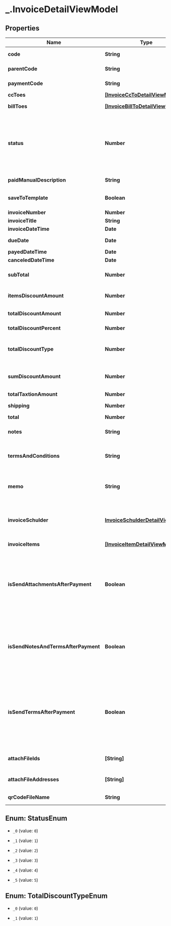 # _.InvoiceDetailViewModel

## Properties
Name | Type | Description | Notes
------------ | ------------- | ------------- | -------------
**code** | **String** | کلید یکتای فاکتور | [optional] 
**parentCode** | **String** | کلید والد بودن فاکتور | [optional] 
**paymentCode** | **String** | کد یکتای پرداخت | [optional] 
**ccToes** | [**[InvoiceCcToDetailViewModel]**](InvoiceCcToDetailViewModel.md) | لیست ایمیل | [optional] 
**billToes** | [**[InvoiceBillToDetailViewModel]**](InvoiceBillToDetailViewModel.md) | لیست مشتری | [optional] 
**status** | **Number** | وضعیت فاکتور:  0 = پیش نویس  1 = در انتظار پرداخت  2 = پرداخت شد  3 = معوق  4 = لغو شده  5 = همه | [optional] 
**paidManualDescription** | **String** | شرح پرداخت دستی | [optional] 
**saveToTemplate** | **Boolean** | ذخیره به عنوان قالب فاکتور | [optional] 
**invoiceNumber** | **Number** | شماره فاکتور | [optional] 
**invoiceTitle** | **String** | عنوان فاکتور | [optional] 
**invoiceDateTime** | **Date** | تاریخ ثبت | [optional] 
**dueDate** | **Date** | تاریخ سررسید | [optional] 
**payedDateTime** | **Date** | تاریخ پرداخت | [optional] 
**canceledDateTime** | **Date** | تاریخ لغو | [optional] 
**subTotal** | **Number** | جمع مبلغ پرداختی آیتم های مالی | [optional] 
**itemsDiscountAmount** | **Number** | جمع مبلغ تخفیف آیتم های مالی | [optional] 
**totalDiscountAmount** | **Number** | مبلغ تخفیف به کل فاکتور | [optional] 
**totalDiscountPercent** | **Number** | درصد تخفیف به کل فاکتور | [optional] 
**totalDiscountType** | **Number** | نوع تخفیف به کل فاکتور:  0 = مبلغ  1 = درصد | [optional] 
**sumDiscountAmount** | **Number** | جمع کل تخفیف اعمال شده روی فاکتور | [optional] 
**totalTaxtionAmount** | **Number** | مبلغ مالیات | [optional] 
**shipping** | **Number** | هزینه حمل و نقل | [optional] 
**total** | **Number** | مبلغ کل | [optional] 
**notes** | **String** | پیامی جهت نمایش به پرداخت کننده | [optional] 
**termsAndConditions** | **String** | متن شرایط و قوانین جهت نمایش به پرداخت کننده | [optional] 
**memo** | **String** | متن دلخواه جهت یادآوری فقط برای صادر کننده فاکتور | [optional] 
**invoiceSchulder** | [**InvoiceSchulderDetailViewModel**](InvoiceSchulderDetailViewModel.md) | ارسال زماندار که رابطه (یک به یک) یا (یک به صفر) دارد | [optional] 
**invoiceItems** | [**[InvoiceItemDetailViewModel]**](InvoiceItemDetailViewModel.md) | آیتم های مالی فاکتور | [optional] 
**isSendAttachmentsAfterPayment** | **Boolean** | نمایش فایل های ضمیمه به پرداخت کننده پس از پرداخت موفق = true, نمایش در قبل و بعد از پرداخت = false | [optional] 
**isSendNotesAndTermsAfterPayment** | **Boolean** | نمایش پیام به پرداخت کننده پس از پرداخت موفق = true, نمایش در قبل و بعد از پرداخت = false | [optional] 
**isSendTermsAfterPayment** | **Boolean** | نمایش متن قوانین و مقررات به پرداخت کننده پس از پرداخت موفق = true, نمایش در قبل و بعد از پرداخت = false | [optional] 
**attachFileIds** | **[String]** | لیست کلید یکتای فایل های ضمیمه | [optional] 
**attachFileAddresses** | **[String]** | لیست آدرس فایل های ضمیمه | [optional] 
**qrCodeFileName** | **String** | آدرس تصویر بارکد فاکتور | [optional] 


<a name="StatusEnum"></a>
## Enum: StatusEnum


* `_0` (value: `0`)

* `_1` (value: `1`)

* `_2` (value: `2`)

* `_3` (value: `3`)

* `_4` (value: `4`)

* `_5` (value: `5`)




<a name="TotalDiscountTypeEnum"></a>
## Enum: TotalDiscountTypeEnum


* `_0` (value: `0`)

* `_1` (value: `1`)




